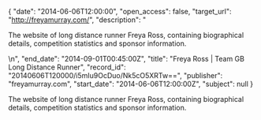 {
  "date": "2014-06-06T12:00:00", 
  "open_access": false, 
  "target_url": "http://freyamurray.com/", 
  "description": "<p>The website of long distance runner Freya Ross, containing biographical details, competition statistics and sponsor information.</p>\n", 
  "end_date": "2014-09-01T00:45:00Z", 
  "title": "Freya Ross | Team GB Long Distance Runner", 
  "record_id": "20140606T120000/i5mIu9OcDuo/Nk5cO5XRTw==", 
  "publisher": "freyamurray.com", 
  "start_date": "2014-06-06T12:00:00Z", 
  "subject": null
}

<p>The website of long distance runner Freya Ross, containing biographical details, competition statistics and sponsor information.</p>
